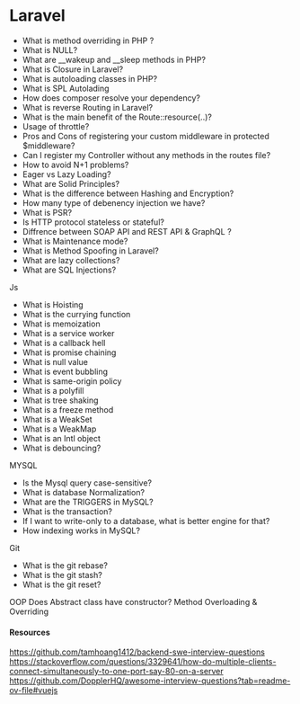 # Laravel

- What is method overriding in PHP ?
- What is NULL?
- What are __wakeup and __sleep methods in PHP?
- What is Closure in Laravel?
- What is autoloading classes in PHP?
- What is SPL Autolading
- How does composer resolve your dependency?
- What is reverse Routing in Laravel?
- What is the main benefit of the Route::resource(..)?
- Usage of throttle?
- Pros and Cons of registering your custom middleware in protected $middleware?
- Can I register my Controller without any methods in the routes file?
- How to avoid N+1 problems?
- Eager vs Lazy Loading?
- What are Solid Principles?
- What is the difference between Hashing and Encryption?
- How many type of debenency injection we have?
- What is PSR?
- Is HTTP protocol stateless or stateful?
- Diffrence between SOAP API and REST API & GraphQL ?
- What is Maintenance mode?
- What is Method Spoofing in Laravel?
- What are lazy collections?
- What are SQL Injections?

Js
- What is Hoisting
- What is the currying function
- What is memoization
- What is a service worker
- What is a callback hell
- What is promise chaining
- What is null value
- 	What is event bubbling
- 	What is same-origin policy
- 	What is a polyfill
- 	What is tree shaking
- 	What is a freeze method
- 	What is a WeakSet
- 	What is a WeakMap
- 	What is an Intl object
- 	What is debouncing?

MYSQL
- Is the Mysql query case-sensitive?
- What is database Normalization?
- What are the TRIGGERS in MySQL?
- What is the transaction?
- If I want to write-only to a database, what is better engine for that?
- How indexing works in MySQL?

Git
- What is the git rebase?
- What is the git stash?
- What is the git reset?

OOP
Does Abstract class have constructor?
Method Overloading & Overriding

#### Resources
https://github.com/tamhoang1412/backend-swe-interview-questions
https://stackoverflow.com/questions/3329641/how-do-multiple-clients-connect-simultaneously-to-one-port-say-80-on-a-server
https://github.com/DopplerHQ/awesome-interview-questions?tab=readme-ov-file#vuejs
